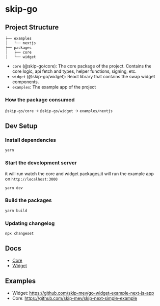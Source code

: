 # skip-go

## Project Structure

```sh
├── examples
│   └── nextjs
├── packages
│   ├── core
│   └── widget
```

- `core` (@skip-go/core): The core package of the project. Contains the core logic, api fetch and types, helper functions, signing, etc.
- `widget` (@skip-go/widget): React library that contains the swap widget components.
- `examples`: The example app of the project

### How the package consumed

`@skip-go/core` -> `@skip-go/widget` -> `examples/nextjs`

## Dev Setup

### Install dependencies

```bash
yarn
```

### Start the development server

it will run watch the core and widget packages,it will run the example app on `http://localhost:3000`

```bash
yarn dev
```

### Build the packages

```bash
yarn build
```

### Updating changelog

```
npx changeset
```

## Docs

- [Core](./packages/core/README.md)
- [Widget](./packages/widget/README.md)

## Examples

- Widget: https://github.com/skip-mev/go-widget-example-next-js-app
- Core: https://github.com/skip-mev/skip-next-simple-example
